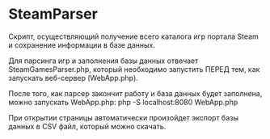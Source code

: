 # SteamParser
Скрипт, осуществляющий получение всего каталога игр портала Steam и сохранение информации в базе данных.

Для парсинга игр и заполнения базы данных отвечает SteamGamesParser.php, который необходимо запустить ПЕРЕД тем, как запускать веб-сервер (WebApp.php).

После того, как парсер закончит работу и база данных будет заполнена, можно запускать WebApp.php:
php -S localhost:8080 WebApp.php

При открытии страницы автоматически произойдет экспорт базы данных в CSV файл, который можно скачать.